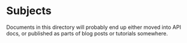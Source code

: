 # Subjects

Documents in this directory will probably end up either moved into API docs, or published as parts of blog posts or tutorials somewhere.
